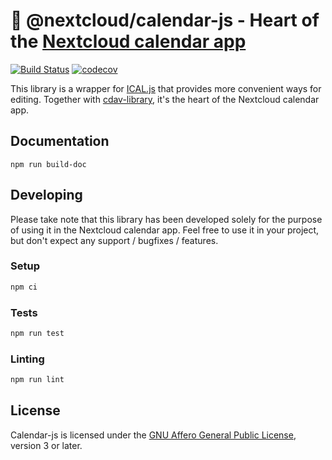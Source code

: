 # :date: @nextcloud/calendar-js - Heart of the [Nextcloud calendar app](https://github.com/nextcloud/calendar)

[![Build Status](https://img.shields.io/endpoint.svg?url=https%3A%2F%2Factions-badge.atrox.dev%2Fnextcloud%2Fcalendar-js%2Fbadge%3Fref%3Dmain&style=flat)](https://actions-badge.atrox.dev/nextcloud/calendar-js/goto?ref=main) [![codecov](https://codecov.io/gh/nextcloud/calendar-js/branch/main/graph/badge.svg)](https://codecov.io/gh/nextcloud/calendar-js)

This library is a wrapper for [ICAL.js](https://github.com/mozilla-comm/ical.js/) that provides more convenient ways for editing.
Together with [cdav-library](https://github.com/nextcloud/cdav-library), it's the heart of the Nextcloud calendar app.

## Documentation

`npm run build-doc`

## Developing

Please take note that this library has been developed solely for the purpose of using it in the Nextcloud calendar app.
Feel free to use it in your project, but don't expect any support / bugfixes / features.

### Setup
```bash
npm ci
```

### Tests

```bash
npm run test
```

### Linting

```bash
npm run lint
```

## License

Calendar-js is licensed under the [GNU Affero General Public License](https://www.gnu.org/licenses/agpl-3.0.en.html), version 3 or later. 
